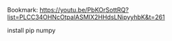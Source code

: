 Bookmark:   https://youtu.be/PbKOrSottRQ?list=PLCC34OHNcOtpalASMlX2HHdsLNipyyhbK&t=261

install pip numpy